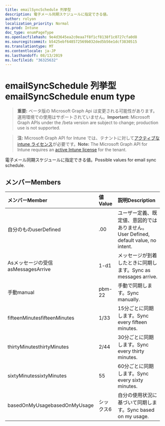 ```yaml
---
title: emailSyncSchedule 列挙型
description: 電子メール同期スケジュールに指定できる値。
author: rolyon
localization_priority: Normal
ms.prod: Intune
doc_type: enumPageType
ms.openlocfilehash: 9e4d3645ea2c0eaa7f8f1cf8138f1c0727cfa0d8
ms.sourcegitcommit: b5425ebf648572569b032ded5b56e1dcf3830515
ms.translationtype: MT
ms.contentlocale: ja-JP
ms.lasthandoff: 08/13/2019
ms.locfileid: "36325632"
---
```

# <a name="emailsyncschedule-enum-type"></a><span data-ttu-id="980b3-103">emailSyncSchedule 列挙型</span><span class="sxs-lookup"><span data-stu-id="980b3-103">emailSyncSchedule enum type</span></span>

> <span data-ttu-id="980b3-104">**重要:** ベータ版の Microsoft Graph Api は変更される可能性があります。運用環境での使用はサポートされていません。</span><span class="sxs-lookup"><span data-stu-id="980b3-104">**Important:** Microsoft Graph APIs under the /beta version are subject to change; production use is not supported.</span></span>

> <span data-ttu-id="980b3-105">**注:** Microsoft Graph API for Intune では、テナントに対して[アクティブな intune ライセンス](https://go.microsoft.com/fwlink/?linkid=839381)が必要です。</span><span class="sxs-lookup"><span data-stu-id="980b3-105">**Note:** The Microsoft Graph API for Intune requires an [active Intune license](https://go.microsoft.com/fwlink/?linkid=839381) for the tenant.</span></span>

<span data-ttu-id="980b3-106">電子メール同期スケジュールに指定できる値。</span><span class="sxs-lookup"><span data-stu-id="980b3-106">Possible values for email sync schedule.</span></span>

## <a name="members"></a><span data-ttu-id="980b3-107">メンバー</span><span class="sxs-lookup"><span data-stu-id="980b3-107">Members</span></span>
|<span data-ttu-id="980b3-108">メンバー</span><span class="sxs-lookup"><span data-stu-id="980b3-108">Member</span></span>|<span data-ttu-id="980b3-109">値</span><span class="sxs-lookup"><span data-stu-id="980b3-109">Value</span></span>|<span data-ttu-id="980b3-110">説明</span><span class="sxs-lookup"><span data-stu-id="980b3-110">Description</span></span>|
|:---|:---|:---|
|<span data-ttu-id="980b3-111">自分のもの</span><span class="sxs-lookup"><span data-stu-id="980b3-111">userDefined</span></span>|<span data-ttu-id="980b3-112">.0</span><span class="sxs-lookup"><span data-stu-id="980b3-112">0</span></span>|<span data-ttu-id="980b3-113">ユーザー定義、既定値、意図的ではありません。</span><span class="sxs-lookup"><span data-stu-id="980b3-113">User Defined, default value, no intent.</span></span>|
|<span data-ttu-id="980b3-114">Asメッセージの受信</span><span class="sxs-lookup"><span data-stu-id="980b3-114">asMessagesArrive</span></span>|<span data-ttu-id="980b3-115">1-d</span><span class="sxs-lookup"><span data-stu-id="980b3-115">1</span></span>|<span data-ttu-id="980b3-116">メッセージが到着したときに同期します。</span><span class="sxs-lookup"><span data-stu-id="980b3-116">Sync as messages arrive.</span></span>|
|<span data-ttu-id="980b3-117">手動</span><span class="sxs-lookup"><span data-stu-id="980b3-117">manual</span></span>|<span data-ttu-id="980b3-118">pbm-2</span><span class="sxs-lookup"><span data-stu-id="980b3-118">2</span></span>|<span data-ttu-id="980b3-119">手動で同期します。</span><span class="sxs-lookup"><span data-stu-id="980b3-119">Sync manually.</span></span>|
|<span data-ttu-id="980b3-120">fifteenMinutes</span><span class="sxs-lookup"><span data-stu-id="980b3-120">fifteenMinutes</span></span>|<span data-ttu-id="980b3-121">1/3</span><span class="sxs-lookup"><span data-stu-id="980b3-121">3</span></span>|<span data-ttu-id="980b3-122">15分ごとに同期します。</span><span class="sxs-lookup"><span data-stu-id="980b3-122">Sync every fifteen minutes.</span></span>|
|<span data-ttu-id="980b3-123">thirtyMinutes</span><span class="sxs-lookup"><span data-stu-id="980b3-123">thirtyMinutes</span></span>|<span data-ttu-id="980b3-124">2/4</span><span class="sxs-lookup"><span data-stu-id="980b3-124">4</span></span>|<span data-ttu-id="980b3-125">30分ごとに同期します。</span><span class="sxs-lookup"><span data-stu-id="980b3-125">Sync every thirty minutes.</span></span>|
|<span data-ttu-id="980b3-126">sixtyMinutes</span><span class="sxs-lookup"><span data-stu-id="980b3-126">sixtyMinutes</span></span>|<span data-ttu-id="980b3-127">5</span><span class="sxs-lookup"><span data-stu-id="980b3-127">5</span></span>|<span data-ttu-id="980b3-128">60分ごとに同期します。</span><span class="sxs-lookup"><span data-stu-id="980b3-128">Sync every sixty minutes.</span></span>|
|<span data-ttu-id="980b3-129">basedOnMyUsage</span><span class="sxs-lookup"><span data-stu-id="980b3-129">basedOnMyUsage</span></span>|<span data-ttu-id="980b3-130">シックス</span><span class="sxs-lookup"><span data-stu-id="980b3-130">6</span></span>|<span data-ttu-id="980b3-131">自分の使用状況に基づいて同期します。</span><span class="sxs-lookup"><span data-stu-id="980b3-131">Sync based on my usage.</span></span>|



